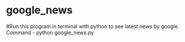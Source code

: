 # google_news
#Run this program in terminal with python to see latest news by google.
Command - python google_news.py
